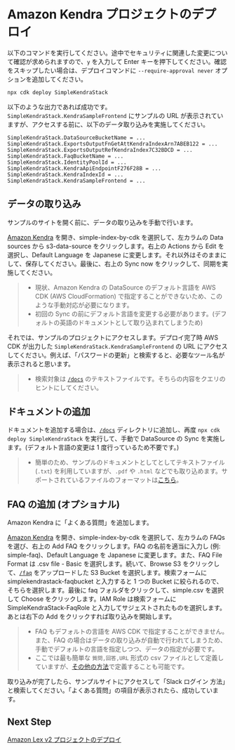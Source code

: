 # Amazon Kendra プロジェクトのデプロイ

以下のコマンドを実行してください。途中でセキュリティに関連した変更について確認が求められますので、`y` を入力して Enter キーを押下してください。確認をスキップしたい場合は、デプロイコマンドに `--require-approval never` オプションを追加してください。

```bash
npx cdk deploy SimpleKendraStack
```

以下のような出力であれば成功です。`SimpleKendraStack.KendraSampleFrontend` にサンプルの URL が表示されていますが、アクセスする前に、以下のデータ取り込みを実施してください。

```
SimpleKendraStack.DataSourceBucketName = ...
SimpleKendraStack.ExportsOutputFnGetAttKendraIndexArn7ABEB122 = ...
SimpleKendraStack.ExportsOutputRefKendraIndex7C32BDCD = ...
SimpleKendraStack.FaqBucketName = ...
SimpleKendraStack.IdentityPoolId = ...
SimpleKendraStack.KendraApiEndpointF276F28B = ...
SimpleKendraStack.KendraIndexId = ...
SimpleKendraStack.KendraSampleFrontend = ...
```

## データの取り込み

サンプルのサイトを開く前に、データの取り込みを手動で行います。

[Amazon Kendra](https://console.aws.amazon.com/kendra/home) を開き、simple-index-by-cdk を選択して、左カラムの Data sources から s3-data-source をクリックします。右上の Actions から Edit を選択し、Default Language を Japanese に変更します。それ以外はそのままにして、保存してください。最後に、右上の Sync now をクリックして、同期を実施してください。

> - 現状、Amazon Kendra の DataSource のデフォルト言語を AWS CDK (AWS CloudFormation) で指定することができないため、このような手動対応が必要になります。
> - 初回の Sync の前にデフォルト言語を変更する必要があります。(デフォルトの英語のドキュメントとして取り込まれてしまうため)

それでは、サンプルのプロジェクトにアクセスします。デプロイ完了時 AWS CDK が出力した `SimpleKendraStack.KendraSampleFrontend` の URL にアクセスしてください。例えば、「パスワードの更新」と検索すると、必要なツール名が表示されると思います。

> - 検索対象は [`/docs`](/docs) のテキストファイルです。そちらの内容をクエリのヒントにしてください。

## ドキュメントの追加

ドキュメントを追加する場合は、[`/docs`](/docs) ディレクトリに追加し、再度 `npx cdk deploy SimpleKendraStack` を実行して、手動で DataSource の Sync を実施します。(デフォルト言語の変更は 1 度行っているため不要です。)

> - 簡単のため、サンプルのドキュメントとしてとしてテキストファイル (`.txt`) を利用していますが、`.pdf` や `.html` などでも取り込めます。サポートされているファイルのフォーマットは[こちら](https://docs.aws.amazon.com/kendra/latest/dg/index-document-types.html)。

## FAQ の追加 (オプショナル)

Amazon Kendra に「よくある質問」を追加します。

[Amazon Kendra](https://console.aws.amazon.com/kendra/home) を開き、simple-index-by-cdk を選択して、左カラムの FAQs を選び、右上の Add FAQ をクリックします。FAQ の名前を適当に入力し (例: simple-faq)、Default Language を Japanese に変更します。また、FAQ File Format は .csv file - Basic を選択します。続いて、Browse S3 をクリックして、[`/faq`](/faq) をアップロードした S3 Bucket を選択します。検索フォームに simplekendrastack-faqbucket と入力すると 1 つの Bucket に絞られるので、そちらを選択します。最後に faq フォルダをクリックして、simple.csv を選択して Choose をクリックします。IAM Role は検索フォームに SimpleKendraStack-FaqRole と入力してサジェストされたものを選択します。あとは右下の Add をクリックすれば取り込みを開始します。

> - FAQ もデフォルトの言語を AWS CDK で指定することができません。また、FAQ の場合はデータの取り込みが自動で行われてしまうため、手動でデフォルトの言語を指定しつつ、データの指定が必要です。
> - ここでは最も簡単な `質問,回答,URL` 形式の csv ファイルとして定義していますが、[その他の方法](https://docs.aws.amazon.com/ja_jp/kendra/latest/dg/in-creating-faq.html)で定義することも可能です。

取り込みが完了したら、サンプルサイトにアクセスして「Slack ログイン 方法」と検索してください。「よくある質問」の項目が表示されたら、成功しています。

## Next Step

[Amazon Lex v2 プロジェクトのデプロイ](/guide/04_DEPLOY_LEXV2.md)
